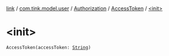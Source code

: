 [link](../../../index.md) / [com.tink.model.user](../../index.md) / [Authorization](../index.md) / [AccessToken](index.md) / [&lt;init&gt;](./-init-.md)

# &lt;init&gt;

`AccessToken(accessToken: `[`String`](https://kotlinlang.org/api/latest/jvm/stdlib/kotlin/-string/index.html)`)`